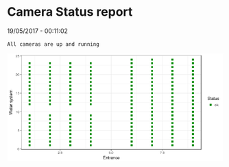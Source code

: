 Camera Status report
================
19/05/2017 - 00:11:02

    All cameras are up and running

![](camreport_files/figure-markdown_github/unnamed-chunk-2-1.png)
